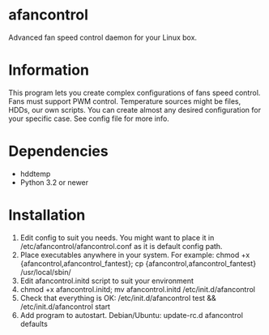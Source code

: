 afancontrol
===========
Advanced fan speed control daemon for your Linux box.

Information
===========
This program lets you create complex configurations of fans speed control.
Fans must support PWM control.
Temperature sources might be files, HDDs, our own scripts.
You can create almost any desired configuration for your specific case.
See config file for more info.

Dependencies
============
* hddtemp
* Python 3.2 or newer

Installation
============
1. Edit config to suit you needs. You might want to place it in /etc/afancontrol/afancontrol.conf as it is default config path.
2. Place executables anywhere in your system.
For example: chmod +x {afancontrol,afancontrol_fantest}; cp {afancontrol,afancontrol_fantest} /usr/local/sbin/
3. Edit afancontrol.initd script to suit your environment
4. chmod +x afancontrol.initd; mv afancontrol.initd /etc/init.d/afancontrol
5. Check that everything is OK: /etc/init.d/afancontrol test && /etc/init.d/afancontrol start
6. Add program to autostart. Debian/Ubuntu: update-rc.d afancontrol defaults


